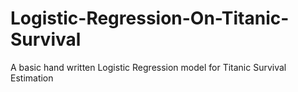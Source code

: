 # Logistic-Regression-On-Titanic-Survival
A basic hand written Logistic Regression model for Titanic Survival Estimation
